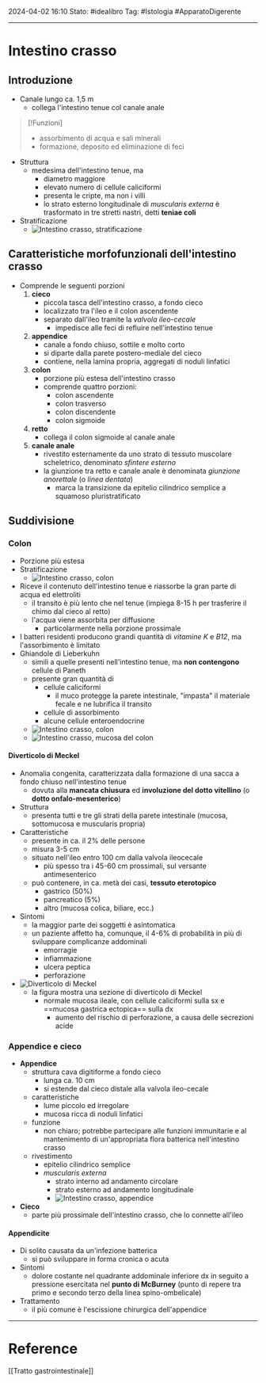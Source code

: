 2024-04-02 16:10
Stato: #idealibro 
Tag: #Istologia #ApparatoDigerente 

---
# Intestino crasso
## Introduzione
- Canale lungo ca. 1,5 m
	- collega l'intestino tenue col canale anale
>[!Funzioni]
> - assorbimento di acqua e sali minerali
> - formazione, deposito ed eliminazione di feci
- Struttura
	- medesima dell'intestino tenue, ma
		- diametro maggiore
		- elevato numero di cellule caliciformi
		- presenta le cripte, ma non i villi
		- lo strato esterno longitudinale di *muscularis externa* è trasformato in tre stretti nastri, detti **teniae coli**
- Stratificazione
	- ![Intestino crasso, stratificazione](https://i.imgur.com/QT0oCqF.png)
## Caratteristiche morfofunzionali dell'intestino crasso
- Comprende le seguenti porzioni
	1. **cieco**
		- piccola tasca dell'intestino crasso, a fondo cieco
		- localizzato tra l'ileo e il colon ascendente
		- separato dall'ileo tramite la *valvola ileo-cecale*
			- impedisce alle feci di refluire nell'intestino tenue
	2. **appendice**
		- canale a fondo chiuso, sottile e molto corto
		- si diparte dalla parete postero-mediale del cieco
		- contiene, nella lamina propria, aggregati di noduli linfatici
	3. **colon**
		- porzione più estesa dell'intestino crasso
		- comprende quattro porzioni:
			- colon ascendente
			- colon trasverso
			- colon discendente
			- colon sigmoide
	4. **retto**
		- collega il colon sigmoide al canale anale
	5. **canale anale**
		- rivestito esternamente da uno strato di tessuto muscolare scheletrico, denominato *sfintere esterno*
		- la giunzione tra retto e canale anale è denominata *giunzione anorettale* (o *linea dentata*)
			- marca la transizione da epitelio cilindrico semplice a squamoso pluristratificato
## Suddivisione
### Colon
- Porzione più estesa
- Stratificazione
	- ![Intestino crasso, colon](https://i.imgur.com/GIGUwr1.jpg)
- Riceve il contenuto dell'intestino tenue e riassorbe la gran parte di acqua ed elettroliti
	- il transito è più lento che nel tenue (impiega 8-15 h per trasferire il chimo dal cieco al retto)
	- l'acqua viene assorbita per diffusione
		- particolarmente nella porzione prossimale
- I batteri residenti producono grandi quantità di *vitamine K* e *B12*, ma l'assorbimento è limitato
- Ghiandole di Lieberkuhn
	- simili a quelle presenti nell'intestino tenue, ma **non contengono** cellule di Paneth
	- presente gran quantità di
		- cellule caliciformi
			- il muco protegge la parete intestinale, "impasta" il materiale fecale e ne lubrifica il transito
		- cellule di assorbimento
		- alcune cellule enteroendocrine
	- ![Intestino crasso, colon](https://i.imgur.com/xo5D00Q.jpg)
	- ![Intestino crasso, mucosa del colon](https://i.imgur.com/lF41NoO.jpg)
#### Diverticolo di Meckel
- Anomalia congenita, caratterizzata dalla formazione di una sacca a fondo chiuso nell'intestino tenue
	- dovuta alla **mancata chiusura** ed **involuzione del dotto vitellino** (o **dotto onfalo-mesenterico**)
- Struttura
	- presenta tutti e tre gli strati della parete intestinale (mucosa, sottomucosa e muscularis propria)
- Caratteristiche
	- presente in ca. il 2% delle persone
	- misura 3-5 cm
	- situato nell'ileo entro 100 cm dalla valvola ileocecale
		- più spesso tra i 45-60 cm prossimali, sul versante antimesenterico
	- può contenere, in ca. metà dei casi, **tessuto eterotopico**
		- gastrico (50%)
		- pancreatico (5%)
		- altro (mucosa colica, biliare, ecc.)
- Sintomi
	- la maggior parte dei soggetti è asintomatica
	- un paziente affetto ha, comunque, il 4-6% di probabilità in più di sviluppare complicanze addominali
		- emorragie
		- infiammazione
		- ulcera peptica
		- perforazione
- ![Diverticolo di Meckel](https://i.imgur.com/Mi95B2q.jpg)
	- la figura mostra una sezione di diverticolo di Meckel
		- normale mucosa ileale, con cellule caliciformi sulla sx e ==mucosa gastrica ectopica== sulla dx
			- aumento del rischio di perforazione, a causa delle secrezioni acide
### Appendice e cieco
- **Appendice**
	- struttura cava digitiforme a fondo cieco
		- lunga ca. 10 cm
		- si estende dal cieco distale alla valvola ileo-cecale
	- caratteristiche
		- lume piccolo ed irregolare
		- mucosa ricca di noduli linfatici
	- funzione
		- non chiaro; potrebbe partecipare alle funzioni immunitarie e al mantenimento di un'appropriata flora batterica nell'intestino crasso
	- rivestimento
		- epitelio cilindrico semplice
		- *muscularis externa*
			- strato interno ad andamento circolare
			- strato esterno ad andamento longitudinale
			- ![Intestino crasso, appendice](https://i.imgur.com/M46Aqmo.jpg)
- **Cieco**
	- parte più prossimale dell'intestino crasso, che lo connette all'ileo
#### Appendicite
- Di solito causata da un'infezione batterica
	- si può sviluppare in forma cronica o acuta
- Sintomi
	- dolore costante nel quadrante addominale inferiore dx in seguito a pressione esercitata nel **punto di McBurney** (punto di repere tra primo e secondo terzo della linea spino-ombelicale)
- Trattamento
	- il più comune è l'escissione chirurgica dell'appendice







---
# Reference
[[Tratto gastrointestinale]]
